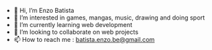 - 👋 Hi, I’m Enzo Batista
- 👀 I’m interested in games, mangas, music, drawing and doing sport 
- 🌱 I’m currently learning web development
- 💞️ I’m looking to collaborate on web projects
- 📫 How to reach me : batista.enzo.be@gmail.com

<!---
EnzoBatista97/EnzoBatista97 is a ✨ special ✨ repository because its `README.md` (this file) appears on your GitHub profile.
You can click the Preview link to take a look at your changes.
--->
